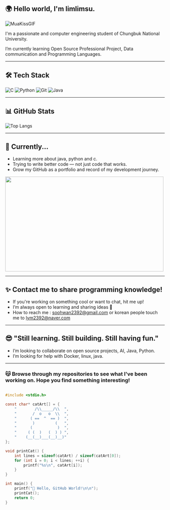 ## 🌍 Hello world, I'm limlimsu.

![MuaKissGIF](https://github.com/user-attachments/assets/af6e90c7-e0c4-417b-8731-2f1d41b0bf48)

I'm a passionate and  computer engineering student of Chungbuk National University.

I’m currently learning Open Source Professional Project, Data communication and Programming Languages. 

---

## 🛠 Tech Stack

![C](https://img.shields.io/badge/C-Basics-informational?logo=c)
![Python](https://img.shields.io/badge/Python-Learning-yellow?logo=python)
![Git](https://img.shields.io/badge/Git-Always%20Committing-orange?logo=git)
![Java](https://img.shields.io/badge/Java-Object%20Oriented-informational?logo=java)

---

## 📊 GitHub Stats

![Top Langs](https://github-readme-stats.vercel.app/api/top-langs/?username=limlimsu&layout=compact&langs_count=8&theme=github_dark)

---

## 🌱 Currently...

- Learning more about java, python and c.
- Trying to write better code — not just code that works.
- Grow my GitHub as a portfolio and record of my development journey.

<img src ="https://media.giphy.com/media/JIX9t2j0ZTN9S/giphy.gif" width="500" height="300"/>
  
---

## ✨ Contact me to share programming knowledge!

- If you're working on something cool or want to chat, hit me up!  
- I’m always open to learning and sharing ideas 💬
- How to reach me : soohwan2392@gmail.com or korean people touch me to lym2392@naver.com

---

## 😎 "Still learning. Still building. Still having fun."
 
-  I’m looking to collaborate on open source projects, AI, Java, Python.
-  I’m looking for help with Docker, linux, java.

---

### 😽 Browse through my repositories to see what I've been working on. Hope you find something interesting!

```c

#include <stdio.h>

const char* catArt[] = {
    "        /\\_____/\\  ",
    "       /  o   o  \\  ",
    "      ( ==  ^  == )  ",
    "       )         (   ",
    "      (           )  ",
    "     ( (  )   (  ) ) ",
    "    (__(__)___(__)__)"
};

void printCat() {
    int lines = sizeof(catArt) / sizeof(catArt[0]);
    for (int i = 0; i < lines; ++i) {
        printf("%s\n", catArt[i]);
    }
}

int main() {
    printf("🐾 Hello, GitHub World!\n\n");
    printCat();
    return 0;
}

